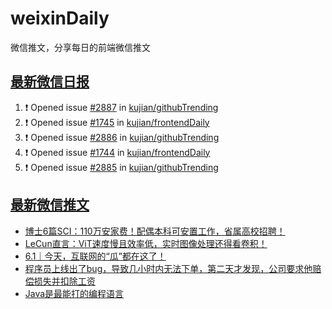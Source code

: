 # weixinDaily
微信推文，分享每日的前端微信推文

## [最新微信日报](https://github.com/kujian/weixinDaily/issues)

<!--START_SECTION:activity-->
1. ❗ Opened issue [#2887](https://github.com/kujian/githubTrending/issues/2887) in [kujian/githubTrending](https://github.com/kujian/githubTrending)
2. ❗ Opened issue [#1745](https://github.com/kujian/frontendDaily/issues/1745) in [kujian/frontendDaily](https://github.com/kujian/frontendDaily)
3. ❗ Opened issue [#2886](https://github.com/kujian/githubTrending/issues/2886) in [kujian/githubTrending](https://github.com/kujian/githubTrending)
4. ❗ Opened issue [#1744](https://github.com/kujian/frontendDaily/issues/1744) in [kujian/frontendDaily](https://github.com/kujian/frontendDaily)
5. ❗ Opened issue [#2885](https://github.com/kujian/githubTrending/issues/2885) in [kujian/githubTrending](https://github.com/kujian/githubTrending)
<!--END_SECTION:activity-->


## [最新微信推文](https://weixin.qdkfweb.cn/)

<!-- BLOG-POST-LIST:START -->
- [博士6篇SCI：110万安家费！配偶本科可安置工作，省属高校招聘！](https://weixin.qdkfweb.cn/48705.html)
- [LeCun直言：ViT速度慢且效率低，实时图像处理还得看卷积！](https://weixin.qdkfweb.cn/48706.html)
- [6.1｜今天，互联网的“瓜”都在这了！](https://weixin.qdkfweb.cn/48697.html)
- [程序员上线出了bug，导致几小时内无法下单，第二天才发现，公司要求他赔偿损失并扣除工资](https://weixin.qdkfweb.cn/48721.html)
- [Java是最能打的编程语言](https://weixin.qdkfweb.cn/48723.html)
<!-- BLOG-POST-LIST:END -->
